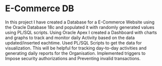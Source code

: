 # E-Commerce DB
In this project I have created a Database for a E-Commerce Website using the Oracle Database 18c and populated it with randomly generated values using PL/SQL scripts. Using Oracle Apex I created a Dashboard with charts and graphs to track and monitor daily Activity based on the data updated/inserted eachtime. Used PL/SQL Scripts to get the data for visualization. This will be helpful for tracking day-to-day activities and generating daily reports for the Organisation. Implemented triggers to Impose security authorizations and Preventing invalid transactions. 
